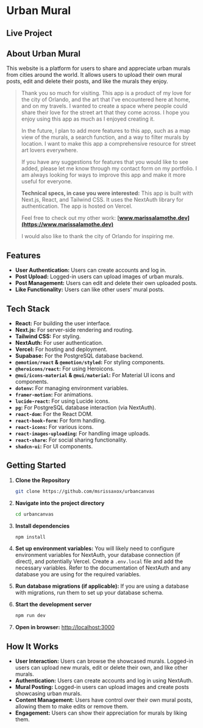 # Urban Mural 

## Live Project
<!-- [Marissa Lamothe's Portfolio](https://www.marissalamothe.dev) -->

## About Urban Mural 

This website is a platform for users to share and appreciate urban murals from cities around the world. It allows users to upload their own mural posts, edit and delete their posts, and like the murals they enjoy.

> Thank you so much for visiting. This app is a product of my love for the city of Orlando, and the art that I've encountered here at home, and on my travels. I wanted to create a space where people could share their love for the street art that they come across. I hope you enjoy using this app as much as I enjoyed creating it.
>
> In the future, I plan to add more features to this app, such as a map view of the murals, a search function, and a way to filter murals by location. I want to make this app a comprehensive resource for street art lovers everywhere.
>
> If you have any suggestions for features that you would like to see added, please let me know through my contact form on my portfolio. I am always looking for ways to improve this app and make it more useful for everyone.
>
> **Technical specs, in case you were interested:**
> This app is built with Next.js, React, and Tailwind CSS. It uses the NextAuth library for authentication. The app is hosted on Vercel.
>
> Feel free to check out my other work: **[www.marissalamothe.dev](https://www.marissalamothe.dev)**
>
> I would also like to thank the city of Orlando for inspiring me.

## Features

-   **User Authentication:** Users can create accounts and log in.
-   **Post Upload:** Logged-in users can upload images of urban murals.
-   **Post Management:** Users can edit and delete their own uploaded posts.
-   **Like Functionality:** Users can like other users' mural posts.

## Tech Stack

-   **React:** For building the user interface.
-   **Next.js:** For server-side rendering and routing.
-   **Tailwind CSS:** For styling.
-   **NextAuth:** For user authentication.
-   **Vercel:** For hosting and deployment.
-   **Supabase:** For the PostgreSQL database backend.
-   **`@emotion/react` & `@emotion/styled`:** For styling components.
-   **`@heroicons/react`:** For using Heroicons.
-   **`@mui/icons-material` & `@mui/material`:** For Material UI icons and components.
-   **`dotenv`:** For managing environment variables.
-   **`framer-motion`:** For animations.
-   **`lucide-react`:** For using Lucide icons.
-   **`pg`:** For PostgreSQL database interaction (via NextAuth).
-   **`react-dom`:** For the React DOM.
-   **`react-hook-form`:** For form handling.
-   **`react-icons`:** For various icons.
-   **`react-images-uploading`:** For handling image uploads.
-   **`react-share`:** For social sharing functionality.
-   **`shadcn-ui`:** For UI components.
## Getting Started

1.  **Clone the Repository**
    ```bash
    git clone https://github.com/msrissaxox/urbancanvas
    ```

2.  **Navigate into the project directory**
    ```bash
    cd urbancanvas
    ```

3.  **Install dependencies**
    ```bash
    npm install
    ```

4.  **Set up environment variables:**
    You will likely need to configure environment variables for NextAuth, your database connection (if direct), and potentially Vercel. Create a `.env.local` file and add the necessary variables. Refer to the documentation of NextAuth and any database you are using for the required variables.

5.  **Run database migrations (if applicable):**
    If you are using a database with migrations, run them to set up your database schema.

6.  **Start the development server**
    ```bash
    npm run dev
    ```

7.  **Open in browser:** [http://localhost:3000](http://localhost:3000)

## How It Works

-   **User Interaction:** Users can browse the showcased murals. Logged-in users can upload new murals, edit or delete their own, and like other murals.
-   **Authentication:** Users can create accounts and log in using NextAuth.
-   **Mural Posting:** Logged-in users can upload images and create posts showcasing urban murals.
-   **Content Management:** Users have control over their own mural posts, allowing them to make edits or remove them.
-   **Engagement:** Users can show their appreciation for murals by liking them.